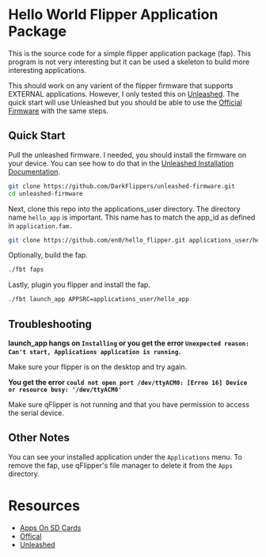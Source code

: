 # Hello World Flipper Application Package

This is the source code for a simple flipper application package (fap). This program is not very
interesting but it can be used a skeleton to build more interesting applications.

This should work on any varient of the flipper firmware that supports EXTERNAL applications.
However, I only tested this on [Unleashed](https://github.com/DarkFlippers/unleashed-firmware). The
quick start will use Unleashed but you should be able to use the
[Official Firmware](https://github.com/flipperdevices/flipperzero-firmware) with the same steps.

## Quick Start

Pull the unleashed firmware. I needed, you should install the firmware on your device. You can see
how to do that in the [Unleashed Installation Documentation](https://github.com/DarkFlippers/unleashed-firmware/blob/dev/documentation/HowToInstall.md).

```bash
git clone https://github.com/DarkFlippers/unleashed-firmware.git
cd unleashed-firmware
```

Next, clone this repo into the applications_user directory. The directory name `hello_app` is
important. This name has to match the app_id as defined in `application.fam.`

```bash
git clone https://github.com/en0/hello_flipper.git applications_user/hello_app
```

Optionally, build the fap.

```bash
./fbt faps
```

Lastly, plugin you flipper and install the fap.

```bash
./fbt launch_app APPSRC=applications_user/hello_app
```

## Troubleshooting

__launch_app hangs on `Installing` or you get the error `Unexpected reason: Can't start, Applications
application is running`.__

Make sure your flipper is on the desktop and try again.

__You get the error `could not open port /dev/ttyACM0: [Errno 16] Device or resource busy: '/dev/ttyACM0'`__

Make sure qFlipper is not running and that you have permission to access the serial device.

## Other Notes

You can see your installed application under the `Applications` menu. To remove the fap, use
qFlipper's file manager to delete it from the `Apps` directory.

# Resources

- [Apps On SD Cards](https://github.com/flipperdevices/flipperzero-firmware/blob/dev/documentation/AppsOnSDCard.md)
- [Offical](https://github.com/flipperdevices/flipperzero-firmware)
- [Unleashed](https://github.com/DarkFlippers/unleashed-firmware)

